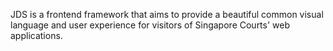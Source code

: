 JDS is a frontend framework that aims to provide a beautiful common visual language and user experience for visitors of Singapore Courts' web applications.
